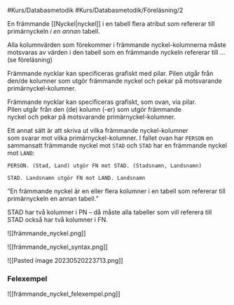 #Kurs/Databasmetodik #Kurs/Databasmetodik/Föreläsning/2 

En främmande [[Nyckel|nyckel]] i en tabell  flera atribut som refererar till primärnyckeln *i en annan* tabell.

Alla kolumnvärden som förekommer i främmande nyckel-kolumnerna måste motsvaras av värden i den tabell som en främmande nyckeln refererar till ... (se föreläsning)

Främmande nycklar kan specificeras grafiskt med pilar. Pilen utgår från den/de kolumner som utgör främmande nyckel och pekar på motsvarande primärnyckel-kolumner.

Främmande nycklar kan specificeras grafiskt, som ovan, via pilar.  
Pilen utgår från den (de) kolumn (-er) som utgör främmande  
nyckel och pekar på motsvarande primärnyckel-kolumner.  

Ett annat sätt är att skriva ut vilka främmande nyckel-kolumner  
som svarar mot vilka primärnyckel-kolumner. I fallet ovan har `PERSON` en sammansatt främmande nyckel mot `STAD` och `STAD` har en främmande nyckel mot `LAND`:  

`PERSON. (Stad, Land) utgör FN mot STAD. (Stadsnamn, Landsnamn)` 

`STAD. Landsnamn utgör FN mot LAND. Landsnamn`

”En främmande nyckel är en eller flera kolumner i en tabell som refererar till primärnyckeln en annan tabell.” 

STAD har två kolumner i PN – då måste alla tabeller som vill referera till STAD också har två kolumner i FN.

![[främmande_nyckel.png]]

![[främmande_nyckel_syntax.png]]

![[Pasted image 20230520223713.png]]

### Felexempel
![[främmande_nyckel_felexempel.png]]